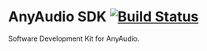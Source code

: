# AnyAudio SDK [![Build Status](https://travis-ci.org/anyaudio/sdk.svg?branch=master)](https://travis-ci.org/anyaudio/sdk)

Software Development Kit for AnyAudio.
